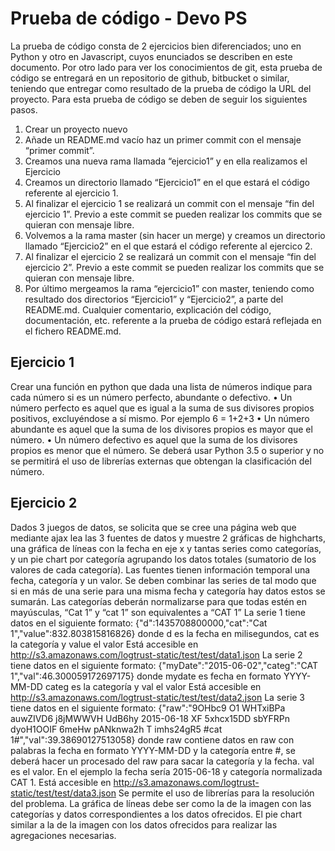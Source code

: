 # Prueba de código - Devo PS
La prueba de código consta de 2 ejercicios bien diferenciados; uno en Python y otro en
Javascript, cuyos enunciados se describen en este documento. Por otro lado para ver
los conocimientos de git, esta prueba de código se entregará en un repositorio de
github, bitbucket o similar, teniendo que entregar como resultado de la prueba de
código la URL del proyecto. Para esta prueba de código se deben de seguir los
siguientes pasos.
1. Crear un proyecto nuevo
2. Añade un README.md vacío haz un primer commit con el mensaje “primer
commit”.
3. Creamos una nueva rama llamada “ejercicio1” y en ella realizamos el Ejercicio
1. Creamos un directorio llamado “Ejercicio1” en el que estará el código
referente al ejercicio 1.
4. Al finalizar el ejercicio 1 se realizará un commit con el mensaje “fin del
ejercicio 1”. Previo a este commit se pueden realizar los commits que se
quieran con mensaje libre.
5. Volvemos a la rama master (sin hacer un merge) y creamos un directorio
llamado “Ejercicio2” en el que estará el código referente al ejercico 2.
6. Al finalizar el ejercicio 2 se realizará un commit con el mensaje “fin del
ejercicio 2”. Previo a este commit se pueden realizar los commits que se
quieran con mensaje libre.
7. Por último mergeamos la rama “ejercicio1” con master, teniendo como
resultado dos directorios “Ejercicio1” y “Ejercicio2”, a parte del README.md.
Cualquier comentario, explicación del código, documentación, etc. referente a la
prueba de código estará reflejada en el fichero README.md.
## Ejercicio 1
Crear una función en python que dada una lista de números indique para cada número
si es un número perfecto, abundante o defectivo.
• Un número perfecto es aquel que es igual a la suma de sus divisores
propios positivos, excluyéndose a sí mismo. Por ejemplo 6 = 1+2+3
• Un número abundante es aquel que la suma de los divisores propios es
mayor que el número.
• Un número defectivo es aquel que la suma de los divisores propios es
menor que el número.
Se deberá usar Python 3.5 o superior y no se permitirá el uso de librerías externas que
obtengan la clasificación del número. 
## Ejercicio 2
Dados 3 juegos de datos, se solicita que se cree una página web que mediante ajax
lea las 3 fuentes de datos y muestre 2 gráficas de highcharts, una gráfica de líneas
con la fecha en eje x y tantas series como categorías, y un pie chart por categoría
agrupando los datos totales (sumatorio de los valores de cada categoría).
Las fuentes tienen información temporal una fecha, categoría y un valor. Se deben
combinar las series de tal modo que si en más de una serie para una misma fecha y
categoría hay datos estos se sumarán. Las categorías deberán normalizarse para que
todas estén en mayúsculas, “Cat 1” y “cat 1” son equivalentes a “CAT 1”
La serie 1 tiene datos en el siguiente formato:
{"d":1435708800000,"cat":"Cat 1","value":832.803815816826}
donde d es la fecha en milisegundos, cat es la categoría y value el valor Está
accesible en http://s3.amazonaws.com/logtrust-static/test/test/data1.json
La serie 2 tiene datos en el siguiente formato:
{"myDate":"2015-06-02","categ":"CAT 1","val":46.300059172697175}
donde mydate es fecha en formato YYYY-MM-DD categ es la categoría y val el valor
Está accesible en http://s3.amazonaws.com/logtrust-static/test/test/data2.json
La serie 3 tiene datos en el siguiente formato:
{"raw":"9OHbc9 O1 WHTxiBPa auwZIVD6 j8jMWWVH UdB6hy 2015-06-18 XF
5xhcx15DD sbYFRPn dyoH1OOIF 6meHw pANknwa2h T imhs24gR5 #cat
1#","val":39.38690127513058}
donde raw contiene datos en raw con palabras la fecha en formato YYYY-MM-DD y la
categoría entre #, se deberá hacer un procesado del raw para sacar la categoría y la
fecha. val es el valor. En el ejemplo la fecha sería 2015-06-18 y categoría normalizada
CAT 1. Está accesible en http://s3.amazonaws.com/logtrust-static/test/test/data3.json
Se permite el uso de librerías para la resolución del problema.
La gráfica de líneas debe ser como la de la imagen con las categorías y datos
correspondientes a los datos ofrecidos. 
El pie chart similar a la de la imagen con los datos ofrecidos para realizar las
agregaciones necesarias.
